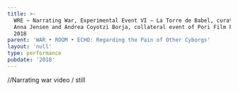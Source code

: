 ```yaml
---
title: >-
  WRE ~ Narrating War, Experimental Event VI – La Torre de Babel, curated by
  Anna Jensen and Andrea Coyotzi Borja, collateral event of Pori Film Festival,
  2018
parent: 'WAR • ROOM • ECHO: Regarding the Pain of Other Cyborgs'
layout: 'null'
type: performance
pubdate: '2018'
---
```

//Narrating war video / still
